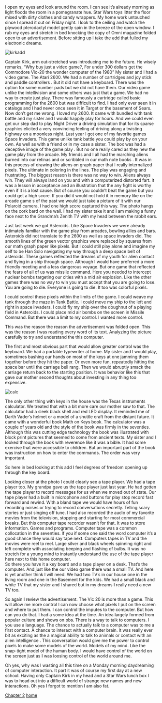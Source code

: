 
I open my eyes and look around the room. I can see it’s already morning as light floods  the room in a pomegranate hue.  Star Wars toys litter the floor mixed with dirty clothes and candy wrappers.  My home work untouched since I spread it out on Friday night.  I look to the ceiling and watch the plywood  pterodactyl model gently spin in the breeze  of the open window.  I rub my eyes and stretch in bed knocking the copy of Omni magazine folded open to an advertisement.  Before sitting up I take the add that fulled my electronic dreams. 

![kirkadd](https://tse3-mm.cn.bing.net/th/id/OIP.vSMTVugAJQgRnzRQRoPxzwHaJn?pid=Api&rs=1)
   
Captain Kirk, arm out-stretched was introducing me to the future. He wisely remarks, “Why buy just a video game?, For under 300 dollars get the Commodore Vic-20
the wonder computer of the 1980” 
My sister and I had a video game. The Atari 2600. We had a number of cartridges and joy stick and paddle controllers . But it did not have a keyboard. There was the option for some number pads but we did not have them. Our video game unlike the intellivision and some others was just that a game.  We had no way to create just play.  There was famously a cartridge called basic programming for the 2600 but was difficult to find. I had only ever seen it in catalogs and I had never once seen it in Target or the basement of Sears.  Now don’t get me wrong.  I loved my 2600.  It came with bundled with tank battle and my sister and I would happily play for hours. And we could even get our step dad to play Night Driver a driving simulation that for its sparse graphics elicited a very convincing feeling of driving along a twisting highway on a moonless night.  Last year I got one of my favorite games Space Invaders. 
This game unlike tank battle you could play by on your own. As well as with a friend or in my case a sister.  The box was had a deceptive image of the game play . But no one really cared as they new the game play from the arcade. My friends and I all had the marching aliens burned into our retinas and or scribbled in our math note books . It was in this process of drawing the aliens on graph paper that I really internalized pixels. The ultimate in coloring in the lines.  The play was engaging and frustrating. The biggest reason is there was no way to win.  Aliens always win. They will always land on you and with a computerized distorted fart. It was a lesson in acceptance and an illustration that the any fight is worthy even if it is a lost cause.  But of course you couldn’t beat the game but you could get a high score.  If you did it would not hold it in memory like on the arcade game s of the past we would just take a picture of it with our Polaroid camera. I had one high score captured this way. The photo hangs on the cork bard on the wall. I had my sister take it and I am making a funny face next to the  Grandma’s Zenith TV  with my head between the rabbit ears.

Just last week we got Asteroids. Like Space Invaders we were already intimately familiar with the game play from arcades, bowling allies and bars.  Asteroids did not translate to the 2600 as well as space invaders did. The smooth lines of the  green vector graphics were replaced by squares from our math graph paper like pixels. But I could still play alone and imagine my self to be Han Solo navigating my way through a deep space belt of asteroids. 
These games reflected the dreams of my youth for alien contact and flying in a ship through space. Although I would have preferred a more friendly meeting and a less dangerous voyage. But one game that reflected the fears of all of us was missile command.  Here you needed to intercept nuclear bombs targeting our cities with a mid air explosion.  Like the other games there was no way to win you must accept that you are going to lose. You are going to die.  Everyone is going to die.    It too was colorful pixels. 

I could control these pixels within the limits of the game.  I could weave my tank through the maze in Tank Battle. I could move my ship to the left and right in space invaders.  I could fly my ship over the doughnut of a playing field in Asteroids.  I could place mid air bombs  on the screen in Missile Command.   But there was a limit to my control.  I wanted more control.

This was the reason the reason the advertisement was folded open. This was the reason I was reading every word of its text.  Analyzing the picture carefully to try and understand the this computer.  

The first and most obvious part that would allow greater control was the keyboard.  We had a portable typewriter at home. My sister and I would play, sometimes bashing our hands on most of the keys at one jamming them together before they hit the paper. Or even more fun, repeatedly hitting the space bar until the carriage bell rang. Then we would abruptly smack the carriage return back to the starting position.  It was behavior like this that gave our mother second thoughts about investing in any thing too expensive. 

![calc](https://tse1-mm.cn.bing.net/th/id/OIP.VYOkwDKyUJ-5p7U5ft3H3AHaDt?pid=Api&rs=1)

The only other thing with keys in the house was the Texas instruments calculator.  We treated that with a bit more care our mother saw to that.   The calculator had a sleek black shell and red LED display.  It reminded me of Darth Vader’s helmet or a model of a shuttle craft from the distant future.   It came with a wonderful book Math on Keys book. The calculator was a couple of years old and the style of the book was firmly in the seventies.  Although this was cutting edge technology the book was illustrated with block print pictures that seemed to come from ancient texts.   My sister and I looked through the book with reverence like it was a bible. It had some exercise that were accessible to children.  But an important part of the book was instruction on how to enter the commands. The order was very important.     

So here in bed looking at this add I feel degrees of freedom opening up through the key board. 

Looking closer at the photo I could clearly see a tape player. We had a tape player too.  My grandpa gave us the tape player just last year.  He had gotten the tape player to record messages for us when we moved out of state.  Our tape player had a built in microphone and buttons for play stop record fast forward and  rewind. With a bland tape we would have hours of fun recording noises or  trying to record conversations secretly.   Telling scary stories or just singing off tune.  I had also recorded the audio of my favorite movies from the television, stopping and starting for most commercial breaks.
But this computer tape recorder wasn’t for that. It was to store information. Games and programs.
Computer tape was a common collocation in the seventies. If you if some one said the word computer it’s a good chance they would say tape next.  Computers tapes in TV and the movies were reel to reel.   Large silver and black wheels spinning right and left complete with associating beeping and flashing of bulbs.  It was no stretch for a young mind to instantly understand the use of the tape player here next to this home computer.  
So there you have it a key board and a tape player on a desk. That’s the computer. And just like the our video game there was  a small TV. And here is yet another think I will need.  We had two TV’s in our house one in the living room and one in the Basement for the kids.  We had a small black and white TV that my sister and I shared but in my dreams I really need a new TV too.

So again I review the advertisement.  The Vic 20 is more than a game.  This will allow me more control    I can now choose what pixels I put on the screen and where to put them.  I can control the imputes to the computer.  But how can you do that.  I had a some idea at the time.  An idea largely formed from popular culture and shows on pbs.  There is a way to talk to computers.  I you use a language.  The chance to actually talk to a computer was to me a first contact.  A chance to interact with a computer brain.  It was really ever bit as exciting as the a magical ability to talk to animals or contact with an alien intelligence .  This conversation would give me the power to control pixels to make some models of the world. Models of my mind. Like the snap-tight model of the human body.  I would have control of the world on the screen just as I was loosing control of the world around me.  

Oh yes, why was I wasting all this time on a Monday morning daydreaming of computer interaction. It part it was of course my first day at a new school.  Having only Captain Kirk in my head and a Star Wars lunch box I was to head out into a difficult world of  strange new names and new interactions.  Oh yes I forgot to mention I am also fat. 

[Chapter 2](chapter-2.md)
[home](README.md)
